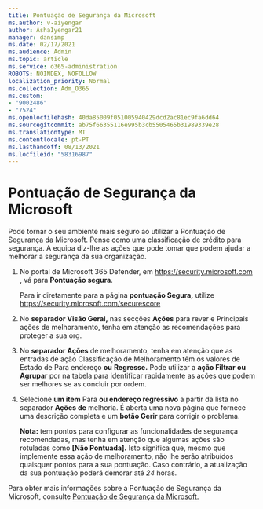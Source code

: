 ```yaml
---
title: Pontuação de Segurança da Microsoft
ms.author: v-aiyengar
author: AshaIyengar21
manager: dansimp
ms.date: 02/17/2021
ms.audience: Admin
ms.topic: article
ms.service: o365-administration
ROBOTS: NOINDEX, NOFOLLOW
localization_priority: Normal
ms.collection: Adm_O365
ms.custom:
- "9002486"
- "7524"
ms.openlocfilehash: 40da85009f051005940429dcd2ac81ec9fa6dd64
ms.sourcegitcommit: ab75f66355116e995b3cb5505465b31989339e28
ms.translationtype: MT
ms.contentlocale: pt-PT
ms.lasthandoff: 08/13/2021
ms.locfileid: "58316987"
---
```

# <a name="microsoft-secure-score"></a>Pontuação de Segurança da Microsoft

Pode tornar o seu ambiente mais seguro ao utilizar a Pontuação de Segurança da Microsoft. Pense como uma classificação de crédito para segurança. A equipa diz-lhe as ações que pode tomar que podem ajudar a melhorar a segurança da sua organização.

1. No portal de Microsoft 365 Defender, em <https://security.microsoft.com> , vá para **Pontuação segura**.

   Para ir diretamente para a página **pontuação Segura,** utilize <https://security.microsoft.com/securescore>

2. No **separador Visão Geral,** nas  secções **Ações** para rever e Principais ações de melhoramento, tenha em atenção as recomendações para proteger a sua org.

3. No **separador Ações** de  melhoramento, tenha em  atenção que as entradas de ação Classificação de Melhoramento têm os valores de Estado de Para endereço **ou** **Regresse.**  Pode utilizar a **ação Filtrar** **ou Agrupar** por na tabela para identificar rapidamente as ações que podem ser melhores se as concluir por ordem.

4. Selecione **um item** Para **ou endereço regressivo** a partir da lista no separador **Ações de** melhoria. É aberta uma nova página que fornece uma descrição completa e um **botão Gerir** para corrigir o problema.

    **Nota:** tem pontos para configurar as funcionalidades de segurança recomendadas, mas tenha em atenção que algumas ações são rotuladas como **[Não Pontuada].** Isto significa que, mesmo que implemente essa ação de melhoramento, não lhe serão atribuídos quaisquer pontos para a sua pontuação. Caso contrário, a atualização da sua pontuação poderá demorar até *24* horas.

Para obter mais informações sobre a Pontuação de Segurança da Microsoft, consulte [Pontuação de Segurança da Microsoft.](https://docs.microsoft.com/microsoft-365/security/defender/microsoft-secure-score)
